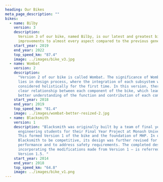 ```yaml
---
heading: Our Bikes
meta_page_description: ""
bikes:
  - name: Bilby
    version: 3
    description:
      Version 3 of our bike, named Bilby, is our latest and greatest bike. Launched in May 2022, it brought
      improvements to almost every aspect compared to the previous generation.
    start_year: 2019
    end_year: 2022
    top_speed_km: "87.4"
    image: ../images/bike_v3.jpg
  - name: Wombat
    version: 2
    description:
      "Version 2 of our bike is called Wombat. The significance of Wombat
      lies in design process, where the integration of each subsystem was
      considered holistically for the first time. In this version, there was a
      clear relationship between each component of the bike, which lead to a
      better understanding of the function and contribution of each component. "
    start_year: 2018
    end_year: 2019
    top_speed_km: "81.4"
    image: ../images/wombat-better-resized-2.jpg
  - name: Blacksmith
    version: 1
    description: "Blacksmith was originally built by a team of final year
      engineering students for their Final Year Project at Monash University.
      This formed Version 1 of the bike and the foundation of MHP. In order for
      Blacksmith to be competitive, its design was further revised for better
      performance and to address safety requirements. The completed design –
      incorporating the modifications made from Version 1 – is referred to as
      Version 1.5. "
    start_year: 2014
    end_year: 2018
    top_speed_km: "64.8"
    image: ../images/bike_v1.png
---
```

